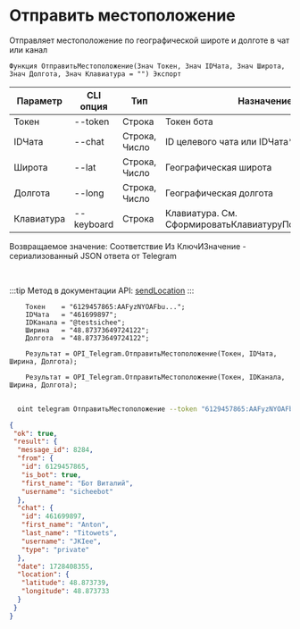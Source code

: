 ﻿---
sidebar_position: 8
---

# Отправить местоположение
 Отправляет местоположение по географической широте и долготе в чат или канал



`Функция ОтправитьМестоположение(Знач Токен, Знач IDЧата, Знач Широта, Знач Долгота, Знач Клавиатура = "") Экспорт`

  | Параметр | CLI опция | Тип | Назначение |
  |-|-|-|-|
  | Токен | --token | Строка | Токен бота |
  | IDЧата | --chat | Строка, Число | ID целевого чата или IDЧата*IDТемы |
  | Широта | --lat | Строка, Число | Географическая широта |
  | Долгота | --long | Строка, Число | Географическая долгота |
  | Клавиатура | --keyboard | Строка | Клавиатура. См. СформироватьКлавиатуруПоМассивуКнопок |

  
  Возвращаемое значение:   Соответствие Из КлючИЗначение - сериализованный JSON ответа от Telegram

<br/>

:::tip
Метод в документации API: [sendLocation](https://core.telegram.org/bots/api#sendlocation)
:::
<br/>


```bsl title="Пример кода"
    Токен    = "6129457865:AAFyzNYOAFbu...";
    IDЧата   = "461699897";
    IDКанала = "@testsichee";
    Ширина   = "48.87373649724122";
    Долгота  = "48.87373649724122";

    Результат = OPI_Telegram.ОтправитьМестоположение(Токен, IDЧата, Ширина, Долгота);

    Результат = OPI_Telegram.ОтправитьМестоположение(Токен, IDКанала, Ширина, Долгота);
```



```sh title="Пример команды CLI"
    
  oint telegram ОтправитьМестоположение --token "6129457865:AAFyzNYOAFbu..." --chat "461699897" --lat %lat% --long "48.87373649724122" --keyboard %keyboard%

```

```json title="Результат"
{
 "ok": true,
 "result": {
  "message_id": 8284,
  "from": {
   "id": 6129457865,
   "is_bot": true,
   "first_name": "Бот Виталий",
   "username": "sicheebot"
  },
  "chat": {
   "id": 461699897,
   "first_name": "Anton",
   "last_name": "Titowets",
   "username": "JKIee",
   "type": "private"
  },
  "date": 1728408355,
  "location": {
   "latitude": 48.873739,
   "longitude": 48.873733
  }
 }
}
```
